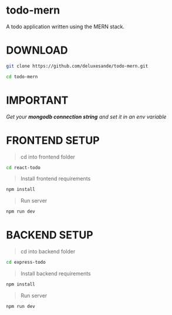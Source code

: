 # todo-mern
A todo application written using the MERN stack.

# DOWNLOAD
```bash
git clone https://github.com/deluxesande/todo-mern.git

cd todo-mern
```

# IMPORTANT
_Get your __mongodb connection string__ and set it in an env variable_

# FRONTEND SETUP
> cd into frontend folder
```bash
cd react-todo
```
> Install frontend requirements
```bash
npm install
```

> Run server
```bash
npm run dev
```


# BACKEND SETUP
> cd into backend folder
```bash
cd express-todo
```

> Install backend requirements
```bash
npm install
```

> Run server
```bash
npm run dev
```
